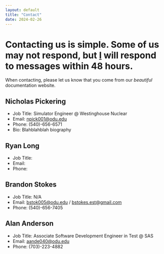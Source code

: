 ```yaml
---
layout: default
title: "Contact"
date: 2024-02-26
---
```

# Contacting us is simple. Some of us may not respond, but [I](contact.md#nicholas-pickering) will respond to messages within 48 hours. 
When contacting, please let us know that you come from our *beautiful* documentation website.

## Nicholas Pickering
- Job Title: Simulator Engineer @ Westinghouse Nuclear
- Email: npick001@odu.edu
- Phone: (540)-656-6571
- Bio: Blahblahblah biography 

## Ryan Long
- Job Title:
- Email:
- Phone: 

## Brandon Stokes
- Job Title: N/A
- Email: bstok005@odu.edu / bstokes.est@gmail.com
- Phone: (540)-656-7405

## Alan Anderson
- Job Title: Associate Software Development Engineer in Test @ SAS 
- Email: aande040@odu.edu
- Phone: (703)-223-4882
